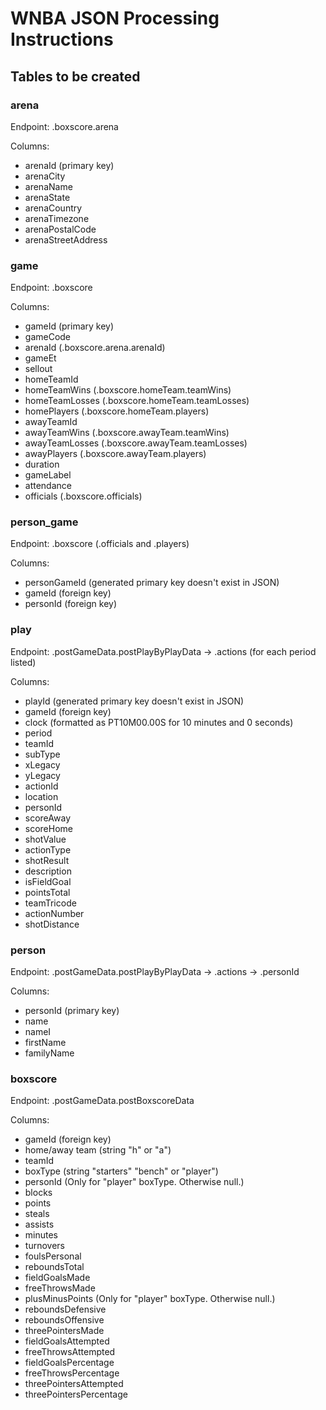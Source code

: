 # WNBA JSON Processing Instructions

## Tables to be created

### arena
Endpoint: .boxscore.arena

Columns:
- arenaId (primary key)
- arenaCity
- arenaName
- arenaState
- arenaCountry
- arenaTimezone
- arenaPostalCode
- arenaStreetAddress

### game
Endpoint: .boxscore

Columns:
- gameId (primary key)
- gameCode
- arenaId (.boxscore.arena.arenaId)
- gameEt
- sellout
- homeTeamId
- homeTeamWins (.boxscore.homeTeam.teamWins)
- homeTeamLosses (.boxscore.homeTeam.teamLosses)
- homePlayers (.boxscore.homeTeam.players)
- awayTeamId
- awayTeamWins (.boxscore.awayTeam.teamWins)
- awayTeamLosses (.boxscore.awayTeam.teamLosses)
- awayPlayers (.boxscore.awayTeam.players)
- duration
- gameLabel
- attendance
- officials (.boxscore.officials)

### person_game
Endpoint: .boxscore (.officials and .players)

Columns:
- personGameId (generated primary key doesn't exist in JSON)
- gameId (foreign key)
- personId (foreign key)


### play
Endpoint: .postGameData.postPlayByPlayData -> .actions (for each period listed)

Columns:
- playId (generated primary key doesn't exist in JSON)
- gameId (foreign key)
- clock (formatted as PT10M00.00S for 10 minutes and 0 seconds)
- period
- teamId
- subType
- xLegacy
- yLegacy
- actionId
- location
- personId
- scoreAway
- scoreHome
- shotValue
- actionType
- shotResult
- description
- isFieldGoal
- pointsTotal
- teamTricode
- actionNumber
- shotDistance

### person
Endpoint: .postGameData.postPlayByPlayData -> .actions -> .personId

Columns:
- personId (primary key)
- name
- nameI
- firstName
- familyName

### boxscore
Endpoint: .postGameData.postBoxscoreData

Columns:
- gameId (foreign key)
- home/away team (string "h" or "a")
- teamId
- boxType (string "starters" "bench" or "player")
- personId (Only for "player" boxType. Otherwise null.)
- blocks
- points
- steals
- assists
- minutes
- turnovers
- foulsPersonal
- reboundsTotal
- fieldGoalsMade
- freeThrowsMade
- plusMinusPoints (Only for "player" boxType. Otherwise null.)
- reboundsDefensive
- reboundsOffensive
- threePointersMade
- fieldGoalsAttempted
- freeThrowsAttempted
- fieldGoalsPercentage
- freeThrowsPercentage
- threePointersAttempted
- threePointersPercentage
